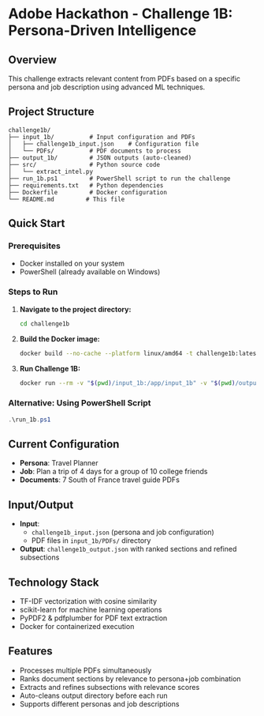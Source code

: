# Adobe Hackathon - Challenge 1B: Persona-Driven Intelligence

## Overview
This challenge extracts relevant content from PDFs based on a specific persona and job description using advanced ML techniques.

## Project Structure
```
challenge1b/
├── input_1b/          # Input configuration and PDFs
│   ├── challenge1b_input.json    # Configuration file
│   └── PDFs/          # PDF documents to process
├── output_1b/         # JSON outputs (auto-cleaned)
├── src/               # Python source code
│   └── extract_intel.py
├── run_1b.ps1         # PowerShell script to run the challenge
├── requirements.txt   # Python dependencies
├── Dockerfile         # Docker configuration
└── README.md         # This file
```

## Quick Start

### Prerequisites
- Docker installed on your system
- PowerShell (already available on Windows)

### Steps to Run

1. **Navigate to the project directory:**
   ```bash
   cd challenge1b
   ```

2. **Build the Docker image:**
   ```bash
   docker build --no-cache --platform linux/amd64 -t challenge1b:latest .
   ```

3. **Run Challenge 1B:**
   ```bash
   docker run --rm -v "$(pwd)/input_1b:/app/input_1b" -v "$(pwd)/output_1b:/app/output_1b" --network none challenge1b:latest
   ```

### Alternative: Using PowerShell Script
```powershell
.\run_1b.ps1
```

## Current Configuration
- **Persona**: Travel Planner
- **Job**: Plan a trip of 4 days for a group of 10 college friends
- **Documents**: 7 South of France travel guide PDFs

## Input/Output
- **Input**: 
  - `challenge1b_input.json` (persona and job configuration)
  - PDF files in `input_1b/PDFs/` directory
- **Output**: `challenge1b_output.json` with ranked sections and refined subsections

## Technology Stack
- TF-IDF vectorization with cosine similarity
- scikit-learn for machine learning operations
- PyPDF2 & pdfplumber for PDF text extraction
- Docker for containerized execution

## Features
- Processes multiple PDFs simultaneously
- Ranks document sections by relevance to persona+job combination
- Extracts and refines subsections with relevance scores
- Auto-cleans output directory before each run
- Supports different personas and job descriptions
